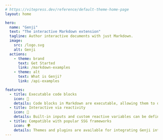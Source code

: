 ```yaml
---
# https://vitepress.dev/reference/default-theme-home-page
layout: home

hero:
  name: "Genji"
  text: "The interactive Markdown extension"
  tagline: Author interactive documents with just Markdown.
  image:
    src: /logo.svg
    alt: Genji
  actions:
    - theme: brand
      text: Get Started
      link: /markdown-examples
    - theme: alt
      text: What is Genji?
      link: /api-examples

features:
  - title: Executable code blocks
    icon: 📝
    details: Code blocks in Markdown are executable, allowing them to display their evaluated values, which can then be referenced by other code blocks.
  - title: Interactive via reactivity
    icon: 🧲
    details: Built-in inputs and custom reactive variables can be defined to capture user input, triggering a re-render of the code blocks that reference them.
  - title: Compatible with popular SSG frameworks
    icon: 🌍
    details: Themes and plugins are available for integrating Genji into popular SSG frameworks, embracing their features and ensuring seamless experience with them.
---
```

